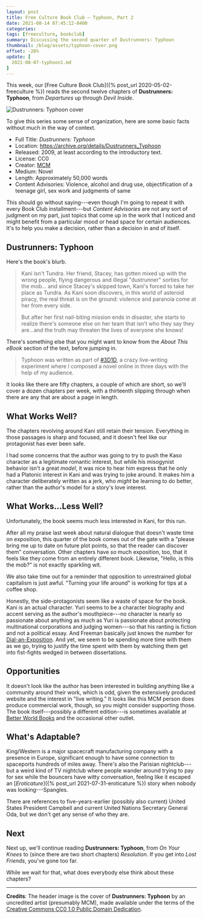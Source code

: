 ```yaml
---
layout: post
title: Free Culture Book Club — Typhoon, Part 2
date: 2021-08-14 07:45:12-0400
categories:
tags: [freeculture, bookclub]
summary: Discussing the second quarter of Dustrunners∶ Typhoon
thumbnail: /blog/assets/typhoon-cover.png
offset: -26%
update: [
  2021-08-07-typhoon1.md
]
---
```


This week, our [Free Culture Book Club]({% post_url 2020-05-02-freeculture %}) reads the second twelve chapters of **Dustrunners:  Typhoon**, from *Departures* up through *Devil Inside*.

![Dustrunners: Typhoon cover](/blog/assets/typhoon-cover.png "Dustrunners: Typhoon cover")

To give this series some sense of organization, here are some basic facts without much in the way of context.

 * Full Title:  *Dustrunners:  Typhoon*
 * Location:  <https://archive.org/details/Dustrunners_Typhoon>
 * Released:  2009, at least according to the introductory text.
 * License:  CC0
 * Creator:  [MCM](https://mcm.1889.ca/)
 * Medium:  Novel
 * Length:  Approximately 50,000 words
 * Content Advisories:  Violence, alcohol and drug use, objectification of a teenage girl, sex work and judgments of same

This should go without saying---even though I'm going to repeat it with every Book Club installment---but *Content Advisories* are not any sort of judgment on my part, just topics that come up in the work that I noticed and might benefit from a particular mood or head space for certain audiences.  It's to help you make a decision, rather than a decision in and of itself.

## Dustrunners:  Typhoon

Here's the book's blurb.

 > Kani isn't Tundra. Her friend, Stacey, has gotten mixed up with the wrong people, flying dangerous and illegal "dustrunner" sorties for the mob... and since Stacey's skipped town, Kani's forced to take her place as Tundra. As Kani soon discovers, in this world of asteroid piracy, the real threat is on the ground: violence and paranoia come at her from every side.
 >
 > But after her first nail-biting mission ends in disaster, she starts to realize there's someone else on her team that isn't who they say they are...and the truth may threaten the lives of everyone she knows!

There's something else that you might want to know from the *About This eBook* section of the text, before jumping in.

 > Typhoon was written as part of [#3D1D](https://twitter.com/search?q=%233D1D), a crazy live-writing experiment where I composed a novel online in three days with the help of my audience.

It looks like there are fifty chapters, a couple of which are short, so we'll cover a dozen chapters per week, with a thirteenth slipping through when there are any that are about a page in length.

## What Works Well?

The chapters revolving around Kani still retain their tension.  Everything in those passages is sharp and focused, and it doesn't feel like our protagonist has ever been safe.

I had some concerns that the author was going to try to push the Kaso character as a legitimate romantic interest, but while his misogynist behavior isn't a great *model*, it was nice to hear him express that he only had a Platonic interest in Kani and was trying to joke around.  It makes him a character deliberately written as a jerk, who *might* be learning to do better, rather than the author's model for a story's love interest.

## What Works...Less Well?

Unfortunately, the book seems much less interested in Kani, for this run.

After all my praise last week about natural dialogue that doesn't waste time on exposition, this quarter of the book comes out of the gate with a "please bring me up to date on future plot points, so that the reader can discover them" conversation.  Other chapters have *so* much exposition, too, that it feels like they come from an entirely different book.  Likewise, "Hello, is this the mob?" is not exactly sparkling wit.

We also take time out for a reminder that opposition to unrestrained global capitalism is just awful.  "Turning your life around" is working for tips at a coffee shop.

Honestly, the side-protagonists seem like a waste of space for the book.  Kani is an actual character.  Yuri seems to be a character biography and accent serving as the author's mouthpiece---no character is nearly so passionate about anything as much as Yuri is passionate about protecting multinational corporations and judging women---so that his ranting is fiction and not a political essay.  And Freeman basically just knows the number for [Dial-an-Exposition](https://en.wikipedia.org/wiki/Dial-A-Joke).  And yet, we seem to be spending more time with them as we go, trying to justify the time spent with them by watching them get into fist-fights wedged in between dissertations.

## Opportunities

It doesn't look like the author has been interested in building anything like a community around their work, which is odd, given the extensively produced website and the interest in "live writing."  It looks like this MCM person does produce commercial work, though, so you might consider supporting those.  The book itself---possibly a different edition---is sometimes available at [Better World Books](https://www.betterworldbooks.com/product/detail/typhoon-1926959035) and the occasional other outlet.

## What's Adaptable?

King/Western is a major spacecraft manufacturing company with a presence in Europe, significant enough to have some connection to spaceports hundreds of miles away.  There's also the Parisian nightclub---but a weird kind of TV nightclub where people wander around trying to pay for sex while the bouncers have witty conversation, feeling like it escaped an [*Eroticature*]({% post_url 2021-07-31-eroticature %}) story when nobody was looking---Spangles.

There are references to five-years-earlier (possibly also current) United States President Campbell and current United Nations Secretary General Oda, but we don't get any sense of who they are.

## Next

Next up, we'll continue reading **Dustrunners:  Typhoon**, from *On Your Knees* to (since there are two short chapters) *Resolution*.  If you get into *Lost Friends*, you've gone too far.

While we wait for that, what does everybody else think about these chapters?

* * *

**Credits**:  The header image is the cover of **Dustrunners: Typhoon** by an uncredited artist (presumably MCM), made available under the terms of the [Creative Commons CC0 1.0 Public Domain Dedication](https://creativecommons.org/publicdomain/zero/1.0/).

